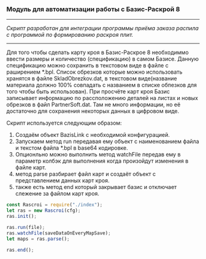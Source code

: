 ### Модуль для автоматизации работы с Базис-Раскрой 8

---

*Скрипт разработан для интеграции программы приёма заказа распила с программой по формированию раскроя плит.*

---
Для того чтобы сделать карту кроя в Базис-Раскрое 8 необходиммо ввести размеры и количество (спецификацию) в самом Базисе. Данную спецификацию можно сохранить в текстовом виде в файле с раширением *.bpl. Список обрезков которые можно использовать хранятся в файле SkladObrezkov.dat, в текстовом виде(название материала должно 100% совпадать с названием в списке обпезков для того чтобы быть использован). При просчёте карт кроя Базис записывает информацию по рассположению деталей на листах и новых обрезков в файл PartnerSoft.dat. Там не много информации, но её достаточно для сохранения некоторых данных в цифровом виде.




Скрипт используется следующим образом:

1. Создаём объект BazisLink с необходимой конфигурацией.
2. Запускаем метод run передавая ему объект с наименованием файла и текстом файла *.bpl в base64 кодировке.
3. Опционльно можно выполнить метод watchFile передав ему в параметр колбэк для выполнения когда произойдут изменения в файле карт.
4. метод parse разбирает файл карт и создаёт объект с представлением данных карт кроя.
5. также есть метод end который закрывает базис и отключает слежение за файлом карт кроя.


```javascript
const Rascroi = require("./index");
let ras = new Rascroi(cfg);
ras.init();

ras.run(file);
ras.watchFile(saveDataOnEveryMapSave);
let maps = ras.parse();

ras.end();
```

